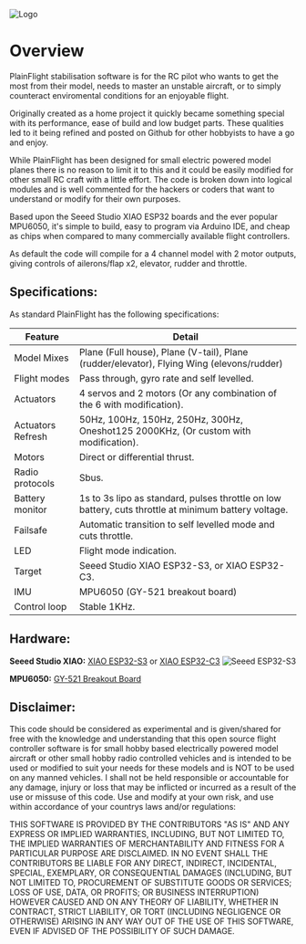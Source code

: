 ![Logo](https://github.com/plainFlight/plainFlightController/blob/main/assets/images/PlainFlight%20Logo%20Large.PNG)
# Overview
PlainFlight stabilisation software is for the RC pilot who wants to get the most from their model, needs to master an unstable aircraft, or to simply counteract enviromental conditions for an enjoyable flight. 

Originally created as a home project it quickly became something special with its performance, ease of build and low budget parts. These qualities led to it being refined and posted on Github for other hobbyists to have a go and enjoy. 

While PlainFlight has been designed for small electric powered model planes there is no reason to limit it to this and it could be easily modified for other small RC craft with a little effort. The code is broken down into logical modules and is well commented for the hackers or coders that want to understand or modify for their own purposes.

Based upon the Seeed Studio XIAO ESP32 boards and the ever popular MPU6050, it's simple to build, easy to program via Arduino IDE, and cheap as chips when compared to many commercially available flight controllers.

As default the code will compile for a 4 channel model with 2 motor outputs, giving controls of ailerons/flap x2, elevator, rudder and throttle.


## Specifications:
As standard PlainFlight has the following specifications:

| Feature       | Detail        |
| ------------- | ------------- |
| Model Mixes   | Plane (Full house), Plane (V-tail), Plane (rudder/elevator), Flying Wing (elevons/rudder) |
| Flight modes  | Pass through, gyro rate and self levelled.  |
| Actuators     | 4 servos and 2 motors (Or any combination of the 6 with modification).  |
| Actuators Refresh | 50Hz, 100Hz, 150Hz, 250Hz, 300Hz, Oneshot125 2000KHz, (Or custom with modification).|
| Motors | Direct or differential thrust. |
| Radio protocols | Sbus. |
| Battery monitor | 1s to 3s lipo as standard, pulses throttle on low battery, cuts throttle at minimum battery voltage.|
| Failsafe | Automatic transition to self levelled mode and cuts throttle.|
| LED | Flight mode indication.|
| Target| Seeed Studio XIAO ESP32-S3, or XIAO ESP32-C3.|
| IMU| MPU6050 (GY-521 breakout board)|
| Control loop| Stable 1KHz.|

## Hardware:

**Seeed Studio XIAO:** [XIAO ESP32-S3](https://wiki.seeedstudio.com/xiao_esp32s3_getting_started/) or [XIAO ESP32-C3](https://wiki.seeedstudio.com/XIAO_ESP32C3_Getting_Started/)
![Seeed ESP32-S3](https://github.com/plainFlight/plainFlightController/blob/main/assets/images/XIAO-ESP32S3-top.jpg)

**MPU6050:** [GY-521 Breakout Board](https://www.amazon.co.uk/MPU-6050-Accelerometer-Gyroscope-Converter-Arduino/dp/B0BZXT477Z/ref=sr_1_7?crid=1PUDPKVVKYGMW&keywords=gy-521%2Bmpu6050%2Bimu&qid=1700420083&sprefix=GY-521%2Caps%2C316&sr=8-7&th=1)

## Disclaimer:
This code should be considered as experimental and is given/shared for free with the knowledge and understanding that this open source flight controller software is for small hobby based electrically powered model aircraft or other small hobby radio controlled vehicles and is intended to be used or modified to suit your needs for these models and is NOT to be used on any manned vehicles. I shall not be held responsible or accountable for any damage, injury or loss that may be inflicted or incurred as a result of the use or missuse of this code. Use and modify at your own risk, and use within accordance of your countrys laws and/or regulations:

THIS SOFTWARE IS PROVIDED BY THE CONTRIBUTORS "AS IS" AND ANY EXPRESS OR IMPLIED WARRANTIES, INCLUDING, BUT NOT LIMITED TO, THE IMPLIED WARRANTIES OF MERCHANTABILITY AND FITNESS FOR A PARTICULAR PURPOSE ARE DISCLAIMED. IN NO EVENT SHALL THE CONTRIBUTORS BE LIABLE FOR ANY DIRECT, INDIRECT, INCIDENTAL, SPECIAL, EXEMPLARY, OR CONSEQUENTIAL DAMAGES (INCLUDING, BUT NOT LIMITED TO, PROCUREMENT OF SUBSTITUTE GOODS OR SERVICES; LOSS OF USE, DATA, OR PROFITS; OR BUSINESS INTERRUPTION) HOWEVER CAUSED AND ON ANY THEORY OF LIABILITY, WHETHER IN CONTRACT, STRICT LIABILITY, OR TORT (INCLUDING NEGLIGENCE OR OTHERWISE) ARISING IN ANY WAY OUT OF THE USE OF THIS SOFTWARE, EVEN IF ADVISED OF THE POSSIBILITY OF SUCH DAMAGE.
